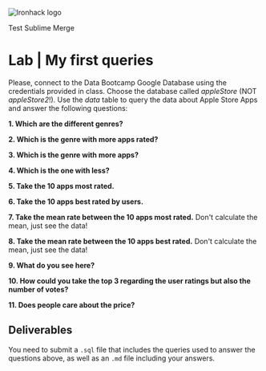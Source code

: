 ![Ironhack logo](https://i.imgur.com/1QgrNNw.png)

Test Sublime Merge

# Lab | My first queries

Please, connect to the Data Bootcamp Google Database using the credentials provided in class. Choose the database called *appleStore* (NOT *appleStore2*!). Use the *data* table to query the data about Apple Store Apps and answer the following questions: 

**1. Which are the different genres?**

**2. Which is the genre with more apps rated?**

**3. Which is the genre with more apps?**

**4. Which is the one with less?**

**5. Take the 10 apps most rated.**

**6. Take the 10 apps best rated by users.**

**7. Take the mean rate between the 10 apps most rated.** Don't calculate the mean, just see the data!

**8. Take the mean rate between the 10 apps best rated.** Don't calculate the mean, just see the data!

**9. What do you see here?**

**10. How could you take the top 3 regarding the user ratings but also the number of votes?**

**11. Does people care about the price?**


## Deliverables 
You need to submit a `.sql` file that includes the queries used to answer the questions above, as well as an `.md` file including your answers. 
